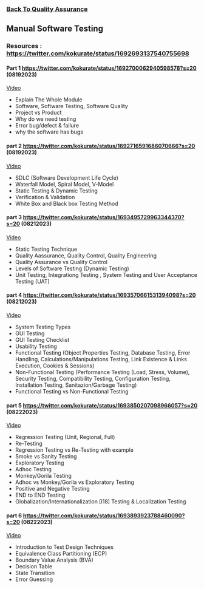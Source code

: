 ### [Back To Quality Assurance](https://github.com/kokurate/learning-journey/blob/main/Quality%20Assurance.md)


## Manual Software Testing
### Resources : https://twitter.com/kokurate/status/1692693137540755698
#### Part 1 https://twitter.com/kokurate/status/1692700062940598578?s=20 (08192023) 
[Video](https://youtu.be/oOvURgHcd4w)
- Explain The Whole Module
- Software, Software Testing, Software Quality
- Project vs Product
- Why do we need testing
- Error bug/defect & failure
- why the software has bugs
#### part 2 https://twitter.com/kokurate/status/1692716591686070666?s=20 (08192023)
[Video](https://youtu.be/5_gi2-SZZWM)
- SDLC (Software Development Life Cycle)
- Waterfall Model, Spiral Model, V-Model
- Static Testing & Dynamic Testing
- Verification & Validation
- White Box and Black box Testing Method
#### part 3 https://twitter.com/kokurate/status/1693495729963344370?s=20 (08212023)
[Video](https://youtu.be/MasXvD3z7uE)
- Static Testing Technique
- Quality Aassurance, Quality Control, Quality Engineering
- Quality Assurance vs Quality Control
- Levels of Software Testing (Dynamic Testing)
- Unit Testing, Integrationg Testing , System Testing and User Acceptance Testing (UAT)
#### part 4 https://twitter.com/kokurate/status/1693570661531394098?s=20 (08212023)
[Video](https://youtu.be/G0bnna1Wxs4)
- System Testing Types
- GUI Testing
- GUI Testing Checklist
- Usability Testing
- Functional Testing (Object Properties Testing, Database Testing, Error Handling, Calculations/Manipulations Testing, Link Existence & Links Execution, Cookies & Sessions)
- Non-Functional Testing (Performance Testing (Load, Stress, Volume), Security Testing, Compatibility Testing, Configuration Testing, Installation Testing, Sanitazion/Garbage Testing)
- Functional Testing vs Non-Functional Testing
#### part 5 https://twitter.com/kokurate/status/1693850207098966057?s=20 (08222023)
[Video](https://youtu.be/0gpm4llQ06Y)
- Regression Testing (Unit, Regional, Full)
- Re-Testing
- Regression Testing vs Re-Testing with example
- Smoke vs Sanity Testing
- Exploratory Testing
- Adhoc Testing
- Monkey/Gorila Testing
- Adhoc vs Monkey/Gorila  vs Exploratory Testing
- Positive and Negative Testing
- END to END Testing
- Globalization/Internationalization [I18] Testing & Localization Testing
#### part 6 https://twitter.com/kokurate/status/1693893923788460090?s=20 (08222023)
[Video](https://youtu.be/Wsw0pywdR5k)
- Introduction to Test Design Techniques
-  Equivalence Class Partitioning (ECP)
-   Boundary Value Analysis (BVA)
-   Decision Table
-   State Transition
-   Error Guessing
